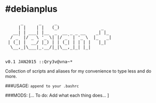 #debianplus
=======
<pre>
      _      _     _                     
     | |    | |   (_)                _   
   __| | ___| |__  _  __ _ _ __    _| |_ 
  / _` |/ _ \ '_ \| |/ _` | '_ \  |_   _|
 | (_| |  __/ |_) | | (_| | | | |   |_|  
  \__,_|\___|_.__/|_|\__,_|_| |_|        
                                         
                                         
v0.1 JAN2015 ::Qry3v@vna~*
</pre>
Collection of scripts and aliases for my convenience to type less and do more.

###USAGE:
`append to your .bashrc`

###MODS:
[... To do: Add what each thing does... ]
